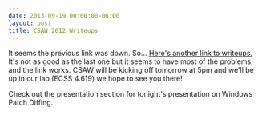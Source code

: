 ```yaml
---
date: 2013-09-19 00:00:00-06:00
layout: post
title: CSAW 2012 Writeups
---
```


It seems the previous link was down. So... [Here's another link to writeups.](http://sysexit.wordpress.com/2012/10/01/csaw-ctf-2012-quals-write-ups/) It's not as good as the last one but it seems to have most of the problems, and the link works. CSAW will be kicking off tomorrow at 5pm and we'll be up in our lab (ECSS 4.619) we hope to see you there!

Check out the presentation section for tonight's presentation on Windows Patch Diffing.
